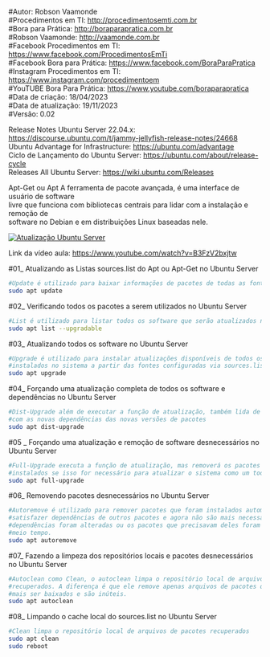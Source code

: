 #Autor: Robson Vaamonde<br>
#Procedimentos em TI: http://procedimentosemti.com.br<br>
#Bora para Prática: http://boraparapratica.com.br<br>
#Robson Vaamonde: http://vaamonde.com.br<br>
#Facebook Procedimentos em TI: https://www.facebook.com/ProcedimentosEmTi<br>
#Facebook Bora para Prática: https://www.facebook.com/BoraParaPratica<br>
#Instagram Procedimentos em TI: https://www.instagram.com/procedimentoem<br>
#YouTUBE Bora Para Prática: https://www.youtube.com/boraparapratica<br>
#Data de criação: 18/04/2023<br>
#Data de atualização: 19/11/2023<br>
#Versão: 0.02<br>

Release Notes Ubuntu Server 22.04.x: https://discourse.ubuntu.com/t/jammy-jellyfish-release-notes/24668<br>
Ubuntu Advantage for Infrastructure: https://ubuntu.com/advantage<br>
Ciclo de Lançamento do Ubuntu Server: https://ubuntu.com/about/release-cycle<br>
Releases All Ubuntu Server: https://wiki.ubuntu.com/Releases

Apt-Get ou Apt A ferramenta de pacote avançada, é uma interface de usuário de software<br>
livre que funciona com bibliotecas centrais para lidar com a instalação e remoção de<br>
software no Debian e em distribuições Linux baseadas nele.

[![Atualização Ubuntu Server](http://img.youtube.com/vi/B3FzV2bxjtw/0.jpg)](https://www.youtube.com/watch?v=B3FzV2bxjtw "Atualização Ubuntu Server")

Link da vídeo aula: https://www.youtube.com/watch?v=B3FzV2bxjtw

#01_ Atualizando as Listas sources.list do Apt ou Apt-Get no Ubuntu Server<br>

```bash
#Update é utilizado para baixar informações de pacotes de todas as fontes configuradas.
sudo apt update
```

#02_ Verificando todos os pacotes a serem utilizados no Ubuntu Server<br>

```bash
#List é utilizado para listar todos os software que serão atualizados no sistema.
sudo apt list --upgradable
```

#03_ Atualizando todos os software no Ubuntu Server<br>

```bash
#Upgrade é utilizado para instalar atualizações disponíveis de todos os pacotes atualmente 
#instalados no sistema a partir das fontes configuradas via sources.list
sudo apt upgrade
```

#04_ Forçando uma atualização completa de todos os software e dependências no Ubuntu Server<br>

```bash
#Dist-Upgrade além de executar a função de atualização, também lida de forma inteligente 
#com as novas dependências das novas versões de pacotes
sudo apt dist-upgrade
```

#05 _ Forçando uma atualização e remoção de software desnecessários no Ubuntu Server<br>

```bash
#Full-Upgrade executa a função de atualização, mas removerá os pacotes atualmente 
#instalados se isso for necessário para atualizar o sistema como um todo
sudo apt full-upgrade
```

#06_ Removendo pacotes desnecessários no Ubuntu Server<br>

```bash
#Autoremove é utilizado para remover pacotes que foram instalados automaticamente para 
#satisfazer dependências de outros pacotes e agora não são mais necessários, pois as 
#dependências foram alteradas ou os pacotes que precisavam deles foram removidos nesse 
#meio tempo.
sudo apt autoremove
```

#07_ Fazendo a limpeza dos repositórios locais e pacotes desnecessários no Ubuntu Server<br>

```bash
#Autoclean como Clean, o autoclean limpa o repositório local de arquivos de pacotes 
#recuperados. A diferença é que ele remove apenas arquivos de pacotes que não podem 
#mais ser baixados e são inúteis.
sudo apt autoclean
```

#08_ Limpando o cache local do sources.list no Ubuntu Server<br> 

```bash
#Clean limpa o repositório local de arquivos de pacotes recuperados
sudo apt clean
sudo reboot
```